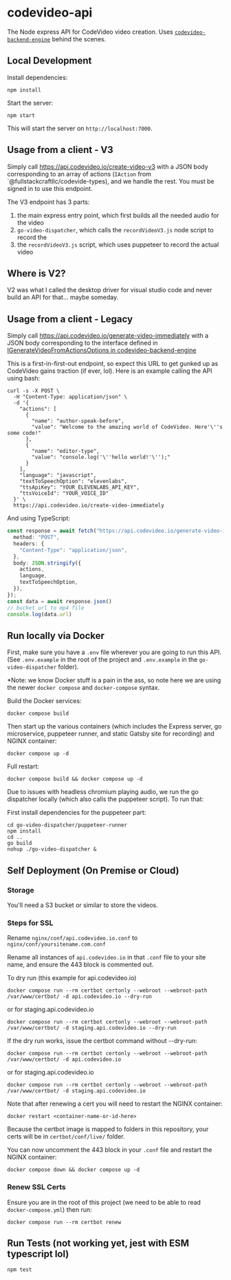 # codevideo-api

The Node express API for CodeVideo video creation. Uses [`codevideo-backend-engine`](https://github.com/codevideo/codevideo-backend-engine) behind the scenes.

## Local Development

Install dependencies:

```shell
npm install
```

Start the server:

```shell
npm start
```

This will start the server on `http://localhost:7000`.

## Usage from a client - V3

Simply call https://api.codevideo.io/create-video-v3 with a JSON body corresponding to an array of actions (`IAction` from `@fullstackcraftllc/codevide-types), and we handle the rest. You must be signed in to use this endpoint.

The V3 endpoint has 3 parts: 

1. the main express entry point, which first builds all the needed audio for the video
2. `go-video-dispatcher`, which calls the `recordVideoV3.js` node script to record the
2. the `recordVideoV3.js` script, which uses puppeteer to record the actual video

## Where is V2?

V2 was what I called the desktop driver for visual studio code and never build an API for that... maybe someday.

## Usage from a client - Legacy

Simply call https://api.codevideo.io/generate-video-immediately with a JSON body corresponding to the interface defined in [IGenerateVideoFromActionsOptions in codevideo-backend-engine](https://github.com/codevideo/codevideo-backend-engine/blob/main/src/interfaces/IGenerateVideoFromActionsOptions.ts)

This is a first-in-first-out endpoint, so expect this URL to get gunked up as CodeVideo gains traction (if ever, lol). Here is an example calling the API using bash:

```shell
curl -s -X POST \
  -H "Content-Type: application/json" \
  -d '{
    "actions": [
      {
        "name": "author-speak-before",
        "value": "Welcome to the amazing world of CodeVideo. Here'\''s some code!"
      },
      {
        "name": "editor-type",
        "value": "console.log('\''hello world!'\'');"
      }
    ],
    "language": "javascript",
    "textToSpeechOption": "elevenlabs",
    "ttsApiKey": "YOUR_ELEVENLABS_API_KEY",
    "ttsVoiceId": "YOUR_VOICE_ID"
  }' \
  https://api.codevideo.io/create-video-immediately
```

And using TypeScript:

```typescript
const response = await fetch("https://api.codevideo.io/generate-video-immediately", {
  method: "POST",
  headers: {
    "Content-Type": "application/json",
  },
  body: JSON.stringify({
    actions,
    language,
    textToSpeechOption,
  }),
});
const data = await response.json()
// bucket url to mp4 file
console.log(data.url)
```

## Run locally via Docker

First, make sure you have a `.env` file wherever you are going to run this API. (See `.env.example` in the root of the project and `.env.example` in the `go-video-dispatcher` folder).

*Note: we know Docker stuff is a pain in the ass, so note here we are using the newer `docker compose` and `docker-compose` syntax.

Build the Docker services:

```shell
docker compose build
```

Then start up the various containers (which includes the Express server, go microservice, puppeteer runner, and static Gatsby site for recording) and NGINX container:

```shell
docker compose up -d
```

Full restart:

```shell
docker compose build && docker compose up -d
```

Due to issues with headless chromium playing audio, we run the go dispatcher locally (which also calls the puppeteer script). To run that:

First install dependencies for the puppeteer part:

```shell
cd go-video-dispatcher/puppeteer-runner
npm install
cd ..
go build
nohup ./go-video-dispatcher &
```

## Self Deployment (On Premise or Cloud)

### Storage

You'll need a S3 bucket or similar to store the videos.

<!-- ### Supabase

You'll need a Supabase instance with a single `jobs` table:

```sql
create table jobs (
    id uuid primary key,
    status text default 'queued'
    created_at timestamptz default now()
);
``` 

After setting up the `jobs` table, you should be ready to run the API.-->

### Steps for SSL

Rename `nginx/conf/api.codevideo.io.conf` to `nginx/conf/yoursitename.com.conf`

Rename all instances of `api.codevideo.io` in that `.conf` file to your site name, and ensure the 443 block is commented out.

To dry run (this example for api.codevideo.io)

```shell
docker compose run --rm certbot certonly --webroot --webroot-path /var/www/certbot/ -d api.codevideo.io --dry-run
```

or for staging.api.codevideo.io

```shell
docker compose run --rm certbot certonly --webroot --webroot-path /var/www/certbot/ -d staging.api.codevideo.io --dry-run
```

If the dry run works, issue the certbot command without --dry-run:

```shell
docker compose run --rm certbot certonly --webroot --webroot-path /var/www/certbot/ -d api.codevideo.io
```

or for staging.api.codevideo.io

```shell
docker compose run --rm certbot certonly --webroot --webroot-path /var/www/certbot/ -d staging.api.codevideo.io
```

Note that after renewing a cert you will need to restart the NGINX container:

```shell
docker restart <container-name-or-id-here>
```

Because the certbot image is mapped to folders in this repository, your certs will be in `certbot/conf/live/` folder.

You can now uncomment the 443 block in your `.conf` file and restart the NGINX container:

```shell
docker compose down && docker compose up -d
```

### Renew SSL Certs

Ensure you are in the root of this project (we need to be able to read `docker-compose.yml`) then run:

```shell
docker compose run --rm certbot renew
```

## Run Tests (not working yet, jest with ESM typescript lol)

```shell
npm test
```